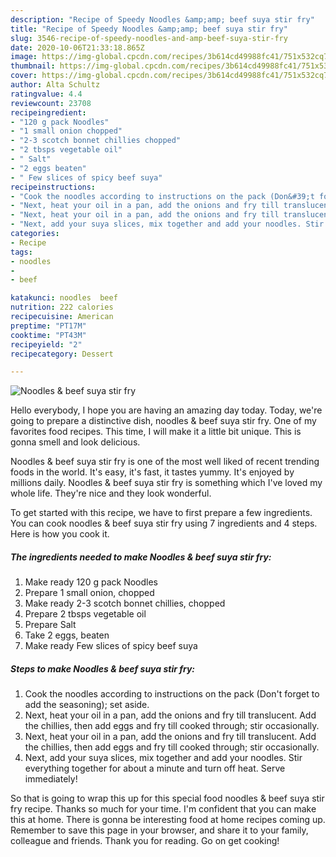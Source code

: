 ```yaml
---
description: "Recipe of Speedy Noodles &amp;amp; beef suya stir fry"
title: "Recipe of Speedy Noodles &amp;amp; beef suya stir fry"
slug: 3546-recipe-of-speedy-noodles-and-amp-beef-suya-stir-fry
date: 2020-10-06T21:33:18.865Z
image: https://img-global.cpcdn.com/recipes/3b614cd49988fc41/751x532cq70/noodles-beef-suya-stir-fry-recipe-main-photo.jpg
thumbnail: https://img-global.cpcdn.com/recipes/3b614cd49988fc41/751x532cq70/noodles-beef-suya-stir-fry-recipe-main-photo.jpg
cover: https://img-global.cpcdn.com/recipes/3b614cd49988fc41/751x532cq70/noodles-beef-suya-stir-fry-recipe-main-photo.jpg
author: Alta Schultz
ratingvalue: 4.4
reviewcount: 23708
recipeingredient:
- "120 g pack Noodles"
- "1 small onion chopped"
- "2-3 scotch bonnet chillies chopped"
- "2 tbsps vegetable oil"
- " Salt"
- "2 eggs beaten"
- " Few slices of spicy beef suya"
recipeinstructions:
- "Cook the noodles according to instructions on the pack (Don&#39;t forget to add the seasoning); set aside."
- "Next, heat your oil in a pan, add the onions and fry till translucent. Add the chillies, then add eggs and fry till cooked through; stir occasionally."
- "Next, heat your oil in a pan, add the onions and fry till translucent. Add the chillies, then add eggs and fry till cooked through; stir occasionally."
- "Next, add your suya slices, mix together and add your noodles. Stir everything together for about a minute and turn off heat. Serve immediately!"
categories:
- Recipe
tags:
- noodles
- 
- beef

katakunci: noodles  beef 
nutrition: 222 calories
recipecuisine: American
preptime: "PT17M"
cooktime: "PT43M"
recipeyield: "2"
recipecategory: Dessert

---
```



![Noodles &amp; beef suya stir fry](https://img-global.cpcdn.com/recipes/3b614cd49988fc41/751x532cq70/noodles-beef-suya-stir-fry-recipe-main-photo.jpg)

Hello everybody, I hope you are having an amazing day today. Today, we're going to prepare a distinctive dish, noodles &amp; beef suya stir fry. One of my favorites food recipes. This time, I will make it a little bit unique. This is gonna smell and look delicious.

Noodles &amp; beef suya stir fry is one of the most well liked of recent trending foods in the world. It's easy, it's fast, it tastes yummy. It's enjoyed by millions daily. Noodles &amp; beef suya stir fry is something which I've loved my whole life. They're nice and they look wonderful.




To get started with this recipe, we have to first prepare a few ingredients. You can cook noodles &amp; beef suya stir fry using 7 ingredients and 4 steps. Here is how you cook it.

<!--inarticleads1-->

##### The ingredients needed to make Noodles &amp; beef suya stir fry:

1. Make ready 120 g pack Noodles
1. Prepare 1 small onion, chopped
1. Make ready 2-3 scotch bonnet chillies, chopped
1. Prepare 2 tbsps vegetable oil
1. Prepare  Salt
1. Take 2 eggs, beaten
1. Make ready  Few slices of spicy beef suya




<!--inarticleads2-->

##### Steps to make Noodles &amp; beef suya stir fry:

1. Cook the noodles according to instructions on the pack (Don&#39;t forget to add the seasoning); set aside.
1. Next, heat your oil in a pan, add the onions and fry till translucent. Add the chillies, then add eggs and fry till cooked through; stir occasionally.
1. Next, heat your oil in a pan, add the onions and fry till translucent. Add the chillies, then add eggs and fry till cooked through; stir occasionally.
1. Next, add your suya slices, mix together and add your noodles. Stir everything together for about a minute and turn off heat. Serve immediately!




So that is going to wrap this up for this special food noodles &amp; beef suya stir fry recipe. Thanks so much for your time. I'm confident that you can make this at home. There is gonna be interesting food at home recipes coming up. Remember to save this page in your browser, and share it to your family, colleague and friends. Thank you for reading. Go on get cooking!
